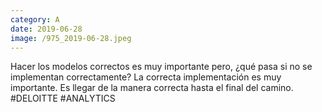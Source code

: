 ```yaml
--- 
category: A 
date: 2019-06-28 
image: /975_2019-06-28.jpeg 
--- 
```


Hacer los modelos correctos es muy importante pero, ¿qué pasa si no se implementan correctamente? La correcta implementación es muy importante. Es llegar de la manera correcta hasta el final del camino. #DELOITTE #ANALYTICS